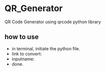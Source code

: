 # QR_Generator
QR Code Generator using qrcode python library

## how to use

- in terminal, initiate the python file.
- link to convert: 
- inputname: 
- done.
